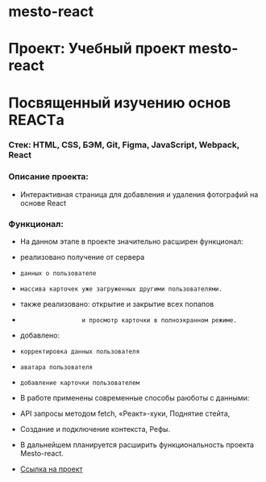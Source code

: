 # mesto-react
# Проект: Учебный проект mesto-react
#   Посвященный изучению основ REACTа      

### Стек: HTML, CSS, БЭМ, Git, Figma, JavaScript, Webpack, React

### Описание проекта:
* Интерактивная страница для добавления и удаления фотографий на основе React

### Функционал:
* На данном этапе в проекте значительно расширен функционал:
*   реализовано получение от сервера 
*     данных о пользователе 
*     массива карточек уже загруженных другими пользователями.
*   также реализовано: открытие и закрытие всех попапов
*                      и просмотр карточки в полноэкранном режиме.
*   добавлено:
*     корректировка данных пользователя
*     аватара пользователя
*     добавление карточки пользователем
*  В работе применены современные способы раюботы с данными:
*    API запросы методом fetch, «Реакт»-хуки, Поднятие стейта,
*  Создание и подключение контекста, Рефы.
*  В дальнейшем планируется расширить функциональность проекта Mesto-react.



* [Ссылка на проект](https://github.com/arkel-tatiana/mesto-react.git/)
